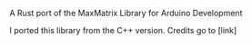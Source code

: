A Rust port of the MaxMatrix Library for Arduino Development

I ported this library from the C++ version. Credits go to [link]

